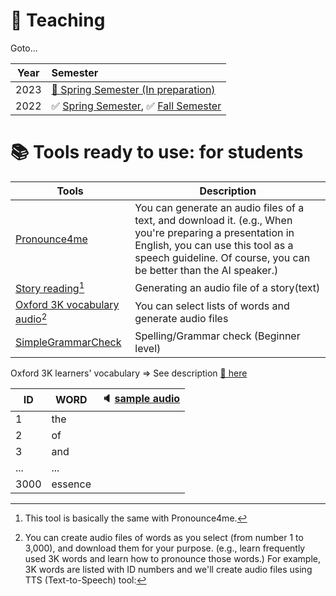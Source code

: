 # 📗 Teaching

Goto...  

|Year | Semester |  
|:---:|:---|  
|2023|[🚸 Spring Semester (In preparation)](https://github.com/MK316/Spring2023/blob/main/README.md)| 
|2022|✅ [Spring Semester](https://github.com/MK316/MK316.github.io/blob/main/res/S2022.md), ✅ [Fall Semester](https://github.com/MK316/Fall2022/blob/main/README.md)|  




# 📚 **Tools ready to use: for students**

| Tools | Description |
|--|--|
|[Pronounce4me](https://github.com/MK316/Spring2023/blob/main/Pronounce4me.ipynb)|You can generate an audio files of a text, and download it. (e.g., When you're preparing a presentation in English, you can use this tool as a speech guideline. Of course, you can be better than the AI speaker.)| 
|[Story reading](https://github.com/MK316/applications/blob/main/Bedtimestory_tts.ipynb)[^1]| Generating an audio file of a story(text)|  
|[Oxford 3K vocabulary audio](https://github.com/MK316/applications/blob/main/Oxford3K.ipynb)[^2]| You can select lists of words and generate audio files|
|[SimpleGrammarCheck](https://github.com/MK316/Spring2023/blob/main/SpellingCheck_begins.ipynb)| Spelling/Grammar check (Beginner level)|  

[^1]: This tool is basically the same with Pronounce4me.
[^2]: You can create audio files of words as you select (from number 1 to 3,000), and download them for your purpose. (e.g., learn frequently used 3K words and learn how to pronounce those words.) For example, 3K words are listed with ID numbers and we'll create audio files using TTS (Text-to-Speech) tool:

Oxford 3K learners' vocabulary 
=> See description [🔗 here](https://www.oxfordlearnersdictionaries.com/about/wordlists/oxford3000-5000)  

| ID | WORD | 🔈 [sample audio](/res/myaudio.mp4)|  
|---|---|---|    
| 1 | the | |  
| 2 | of | |  
| 3 | and | |  
| ... | ... | |  
| 3000 | essence | |  



